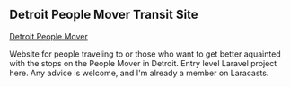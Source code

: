 ## Detroit People Mover Transit Site

[Detroit People Mover](https://DetroitPeopleMover.net)

Website for people traveling to or those who want to get better aquainted with the stops on the People Mover in Detroit. Entry level Laravel project here. Any advice is welcome, and I'm already a member on Laracasts.